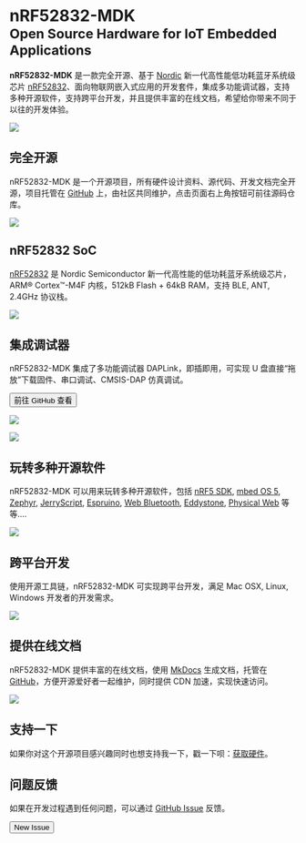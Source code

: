 # nRF52832-MDK <br><small>Open Source Hardware for IoT Embedded Applications</small>

**nRF52832-MDK** 是一款完全开源、基于 [Nordic](http://www.nordicsemi.com/eng) 新一代高性能低功耗蓝牙系统级芯片 [nRF52832](http://www.nordicsemi.com/eng/Products/Bluetooth-low-energy/nRF52832)、面向物联网嵌入式应用的开发套件，集成多功能调试器，支持多种开源软件，支持跨平台开发，并且提供丰富的在线文档，希望给你带来不同于以往的开发体验。

![](https://img.makerdiary.co/wiki/nrf52832mdk/nrf52832-mdk-boardbox.jpg)

## 完全开源

nRF52832-MDK 是一个开源项目，所有硬件设计资料、源代码、开发文档完全开源，项目托管在 [GitHub](https://github.com/makerdiary/nrf52832-mdk) 上，由社区共同维护，点击页面右上角按钮可前往源码仓库。

![](https://img.makerdiary.co/wiki/nrf52832mdk/nrf52832-mdk-oshw-1280x976.png)

## nRF52832 SoC

[nRF52832](http://www.nordicsemi.com/eng/Products/Bluetooth-low-energy/nRF52832) 是 Nordic Semiconductor 新一代高性能的低功耗蓝牙系统级芯片，ARM® Cortex™-M4F 内核，512kB Flash + 64kB RAM，支持 BLE, ANT, 2.4GHz 协议栈。

![](https://img.makerdiary.co/wiki/nrf52832mdk/nrf52832-chip.png)

## 集成调试器

nRF52832-MDK 集成了多功能调试器 DAPLink，即插即用，可实现 U 盘直接“拖放”下载固件、串口调试、CMSIS-DAP 仿真调试。

<a href="https://github.com/mbedmicro/DAPLink/"><button data-md-color-primary="cyan">前往 GitHub 查看</button></a>

![](https://img.makerdiary.co/wiki/nrf52832mdk/cp-hex-to-daplink.png)

![](https://img.makerdiary.co/wiki/nrf52832mdk/daplink-block.png)

## 玩转多种开源软件

nRF52832-MDK 可以用来玩转多种开源软件，包括 [nRF5 SDK](https://www.nordicsemi.com/eng/Products/Bluetooth-low-energy/nRF5-SDK), [mbed OS 5](https://developer.mbed.org/), [Zephyr](https://www.zephyrproject.org/), [JerryScript](http://jerryscript.net/), [Espruino](http://www.espruino.com/), [Web Bluetooth](https://webbluetoothcg.github.io/web-bluetooth/), [Eddystone](https://github.com/google/eddystone), [Physical Web](https://google.github.io/physical-web/) 等等....

![](https://img.makerdiary.co/wiki/nrf52832mdk/nrf52832-mdk-multisw.png)

## 跨平台开发

使用开源工具链，nRF52832-MDK 可实现跨平台开发，满足 Mac OSX, Linux, Windows 开发者的开发需求。

![](https://img.makerdiary.co/wiki/nrf52832mdk/multi-platform.png)

## 提供在线文档

nRF52832-MDK 提供丰富的在线文档，使用 [MkDocs](http://www.mkdocs.org/) 生成文档，托管在 [GitHub](https://github.com/makerdiary/nrf52832-mdk/)，方便开源爱好者一起维护，同时提供 CDN 加速，实现快速访问。

![](https://img.makerdiary.co/wiki/nrf52832mdk/nrf52832-mdk-online-docs-available.png)

## 支持一下

如果你对这个开源项目感兴趣同时也想支持我一下，戳一下呗：[获取硬件](https://h5.youzan.com/v2/goods/1y40hlmc51wro?showsku=true)。

## 问题反馈

如果在开发过程遇到任何问题，可以通过 [GitHub Issue](https://github.com/makerdiary/nrf52832-mdk/issues) 反馈。

<a href="https://github.com/makerdiary/nrf52832-mdk/issues/new"><button data-md-color-primary="green">New Issue</button></a>


